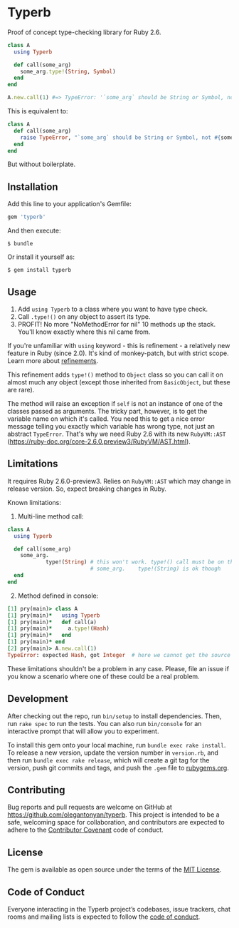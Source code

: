 # Typerb

Proof of concept type-checking library for Ruby 2.6.

```ruby
class A
  using Typerb

  def call(some_arg)
    some_arg.type!(String, Symbol)
  end
end

A.new.call(1) #=> TypeError: '`some_arg` should be String or Symbol, not Integer'
```

This is equivalent to:
```ruby
class A
  def call(some_arg)
    raise TypeError, "`some_arg` should be String or Symbol, not #{some_arg.class}" unless [String, Symbol].include?(some_arg.class)
  end
end
```

But without boilerplate.

## Installation

Add this line to your application's Gemfile:

```ruby
gem 'typerb'
```

And then execute:

    $ bundle

Or install it yourself as:

    $ gem install typerb

## Usage

1. Add `using Typerb` to a class where you want to have type check.
2. Call `.type!()` on any object to assert its type.
3. PROFIT! No more "NoMethodError for nil" 10 methods up the stack. You'll know exactly where this nil came from.

If you're unfamiliar with `using` keyword - this is refinement - a relatively new feature in Ruby (since 2.0). It's kind of monkey-patch, but with strict scope. Learn more about [refinements](https://ruby-doc.org/core-2.5.3/doc/syntax/refinements_rdoc.html).

This refinement adds `type!()` method to `Object` class so you can call it on almost much any object (except those inherited from `BasicObject`, but these are rare).

The method will raise an exception if `self` is not an instance of one of the classes passed as arguments. The tricky part, however, is to get the variable name on which it's called. You need this to get a nice error message telling you exactly which variable has wrong type, not just an abstract `TypeError`. That's why we need Ruby 2.6 with its new `RubyVM::AST` (https://ruby-doc.org/core-2.6.0.preview3/RubyVM/AST.html).

## Limitations

It requires Ruby 2.6.0-preview3. Relies on `RubyVM::AST` which may change in release version. So, expect breaking changes in Ruby.

Known limitations:

1. Multi-line method call:
```ruby
class A
  using Typerb

  def call(some_arg)
    some_arg.
            type!(String) # this won't work. type!() call must be on the same line with the variable it's called on
                          # some_arg.    type!(String) is ok though
  end
end
```

2. Method defined in console:
```ruby
[1] pry(main)> class A
[1] pry(main)*   using Typerb
[1] pry(main)*   def call(a)
[1] pry(main)*     a.type!(Hash)
[1] pry(main)*   end  
[1] pry(main)* end  
[2] pry(main)> A.new.call(1)
TypeError: expected Hash, got Integer  # here we cannot get the source code for a line containing "a.type!(Hash)", so cannot see the variable name
```

These limitations shouldn't be a problem in any case. Please, file an issue if you know a scenario where one of these could be a real problem.

## Development

After checking out the repo, run `bin/setup` to install dependencies. Then, run `rake spec` to run the tests. You can also run `bin/console` for an interactive prompt that will allow you to experiment.

To install this gem onto your local machine, run `bundle exec rake install`. To release a new version, update the version number in `version.rb`, and then run `bundle exec rake release`, which will create a git tag for the version, push git commits and tags, and push the `.gem` file to [rubygems.org](https://rubygems.org).

## Contributing

Bug reports and pull requests are welcome on GitHub at https://github.com/olegantonyan/typerb. This project is intended to be a safe, welcoming space for collaboration, and contributors are expected to adhere to the [Contributor Covenant](http://contributor-covenant.org) code of conduct.

## License

The gem is available as open source under the terms of the [MIT License](https://opensource.org/licenses/MIT).

## Code of Conduct

Everyone interacting in the Typerb project’s codebases, issue trackers, chat rooms and mailing lists is expected to follow the [code of conduct](https://github.com/olegantonyan/typerb/blob/master/CODE_OF_CONDUCT.md).

